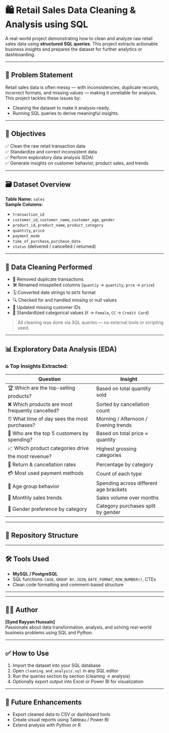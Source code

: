 # 🛍️ Retail Sales Data Cleaning & Analysis using SQL

A real-world project demonstrating how to clean and analyze raw retail sales data using **structured SQL queries**. This project extracts actionable business insights and prepares the dataset for further analytics or dashboarding.

---

## 🧩 Problem Statement

Retail sales data is often messy — with inconsistencies, duplicate records, incorrect formats, and missing values — making it unreliable for analysis. This project tackles these issues by:

- Cleaning the dataset to make it analysis-ready.
- Running SQL queries to derive meaningful insights.
  
---

## 🎯 Objectives

✅ Clean the raw retail transaction data  
✅ Standardize and correct inconsistent data  
✅ Perform exploratory data analysis (EDA)  
✅ Generate insights on customer behavior, product sales, and trends

---

## 🗃️ Dataset Overview

**Table Name:** `sales`  
**Sample Columns:**
- `transaction_id`
- `customer_id`, `customer_name`, `customer_age`, `gender`
- `product_id`, `product_name`, `product_category`
- `quantity`, `price`
- `payment_mode`
- `time_of_purchase`, `purchase_date`
- `status` (delivered / cancelled / returned)

---

## 🧼 Data Cleaning Performed

- 🔁 Removed duplicate transactions
- 🛠️ Renamed misspelled columns (`quantiy` → `quantity`, `prce` → `price`)
- 🗓️ Converted date strings to `DATE` format
- 🔍 Checked for and handled missing or null values
- 👤 Updated missing customer IDs
- 🧾 Standardized categorical values (`F` → `Female`, `CC` → `Credit Card`)

> All cleaning was done via SQL queries — no external tools or scripting used.

---

## 📊 Exploratory Data Analysis (EDA)

### 🔝 Top Insights Extracted:

| Question | Insight |
|---------|---------|
| 🏆 Which are the top-selling products? | Based on total quantity sold |
| ❌ Which products are most frequently cancelled? | Sorted by cancellation count |
| ⏰ What time of day sees the most purchases? | Morning / Afternoon / Evening trends |
| 💸 Who are the top 5 customers by spending? | Based on total price × quantity |
| 📈 Which product categories drive the most revenue? | Highest grossing categories |
| 🔁 Return & cancellation rates | Percentage by category |
| 💳 Most used payment methods | Count of each type |
| 👥 Age group behavior | Spending across different age brackets |
| 📆 Monthly sales trends | Sales volume over months |
| 🚻 Gender preference by category | Category purchases split by gender |

---

## 📁 Repository Structure

---

## 🛠️ Tools Used

- **MySQL / PostgreSQL**
- SQL functions: `CASE`, `GROUP BY`, `JOIN`, `DATE_FORMAT`, `ROW_NUMBER()`, CTEs
- Clean code formatting and comment-based structure

---


---

## 👨‍💻 Author

**[Syed Rayyan Hussain]**  
Passionate about data transformation, analysis, and solving real-world business problems using SQL and Python.



---

## ✅ How to Use

1. Import the dataset into your SQL database
2. Open `cleaning_and_analysis.sql` in any SQL editor
3. Run the queries section by section (cleaning → analysis)
4. Optionally export output into Excel or Power BI for visualization

---

## 📌 Future Enhancements

- Export cleaned data to CSV or dashboard tools
- Create visual reports using Tableau / Power BI
- Extend analysis with Python or R



